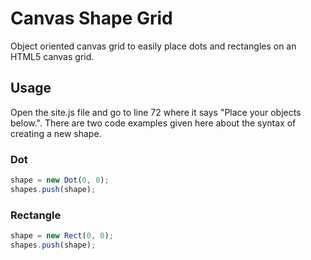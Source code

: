 # Canvas Shape Grid
Object oriented canvas grid to easily place dots and rectangles on an HTML5 canvas grid.

## Usage
Open the site.js file and go to line 72 where it says "Place your objects below.". There are two code examples given here about the syntax of creating a new shape.

### Dot
```javascript
shape = new Dot(0, 0);
shapes.push(shape);
```

### Rectangle
```javascript
shape = new Rect(0, 0);
shapes.push(shape);
```

